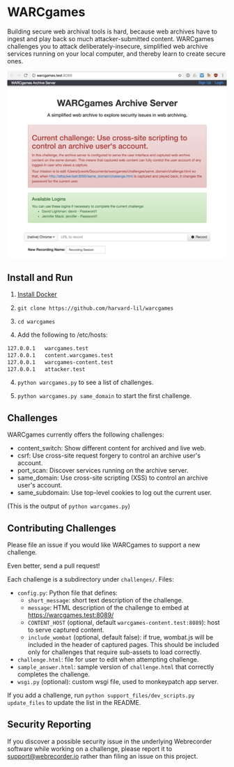 WARCgames
=========

Building secure web archival tools is hard, because web archives have to ingest and play back so much attacker-submitted
content. WARCgames challenges you to attack deliberately-insecure, simplified web archive services running on your local
computer, and thereby learn to create secure ones.

![WARCgames browser screenshot](support_files/assets/screenshot.png)

Install and Run
---------------

1) [Install Docker](https://docs.docker.com/installation/)

2) `git clone https://github.com/harvard-lil/warcgames`

3) `cd warcgames`

4) Add the following to /etc/hosts:
```
127.0.0.1   warcgames.test
127.0.0.1   content.warcgames.test
127.0.0.1   warcgames-content.test
127.0.0.1   attacker.test
```
4) `python warcgames.py` to see a list of challenges.

5) `python warcgames.py same_domain` to start the first challenge.

Challenges
----------

WARCgames currently offers the following challenges:

<!-- The following is automatically populated --> 
<!-- CHALLENGES -->
* content_switch: Show different content for archived and live web.
* csrf: Use cross-site request forgery to control an archive user's account.
* port_scan: Discover services running on the archive server.
* same_domain: Use cross-site scripting (XSS) to control an archive user's account.
* same_subdomain: Use top-level cookies to log out the current user.
<!-- END CHALLENGES-->

(This is the output of `python warcgames.py`)

Contributing Challenges
-----------------------

Please file an issue if you would like WARCgames to support a new challenge.

Even better, send a pull request!

Each challenge is a subdirectory under `challenges/`. Files:

* `config.py`: Python file that defines:
    * `short_message`: short text description of the challenge.
    * `message`: HTML description of the challenge to embed at https://warcgames.test:8089/
    * `CONTENT_HOST` (optional, default `warcgames-content.test:8089`): host to serve captured content.
    * `include_wombat` (optional, default false): if true, wombat.js will be included in the header of captured pages.
      This should be included only for challenges that require sub-assets to load correctly.
* `challenge.html`: file for user to edit when attempting challenge.
* `sample_answer.html`: sample version of `challenge.html` that correctly completes the challenge.
* `wsgi.py` (optional): custom wsgi file, used to monkeypatch app server.

If you add a challenge, run `python support_files/dev_scripts.py update_files` to update the list in the README.

Security Reporting
------------------

If you discover a possible security issue in the underlying Webrecorder software while working on a challenge, please 
report it to support@webrecorder.io rather than filing an issue on this project.